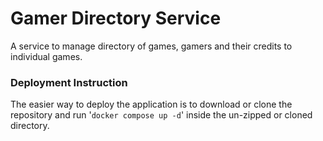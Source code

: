 # Gamer Directory Service

A service to manage directory of games, gamers and their credits to individual games.

### Deployment Instruction
The easier way to deploy the application is to download or clone the repository and run '`docker compose up -d`' inside the un-zipped or cloned directory.


